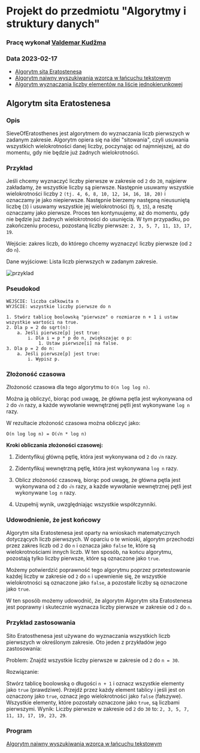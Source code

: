 # Projekt do przedmiotu "Algorytmy i struktury danych"

### Pracę wykonał [Valdemar Kudžma](https://github.com/VValdemarJS)
### Data 2023-02-17

- [Algorytm sita Eratostenesa](#algorytm-sita-eratostenesa)
- [Algorytm naiwny wyszukiwania wzorca w łańcuchu tekstowym](#algorytm-naiwny-wyszukiwania-wzorca-w-łańcuchu-tekstowym)
- [Algorytm wyznaczania liczby elementów na liście jednokierunkowej](#algorytm-wyznaczania-liczby-elementów-na-liście-jednokierunkowej)

## Algorytm sita Eratostenesa

### Opis
SieveOfEratosthenes jest algorytmem do wyznaczania liczb pierwszych w zadanym zakresie. Algorytm opiera się na idei "sitowania", czyli usuwania wszystkich wielokrotności danej liczby, poczynając od najmniejszej, aż do momentu, gdy nie będzie już żadnych wielokrotności.

### Przykład
Jeśli chcemy wyznaczyć liczby pierwsze w zakresie od `2` do `20`, najpierw zakładamy, że wszystkie liczby są pierwsze. Następnie usuwamy wszystkie wielokrotności liczby `2` `(tj. 4, 6, 8, 10, 12, 14, 16, 18, 20)` i oznaczamy je jako niepierwsze. Następnie bierzemy następną nieusuniętą liczbę (`3`) i usuwamy wszystkie jej wielokrotności (tj. `9`, `15`), a resztę oznaczamy jako pierwsze. Proces ten kontynuujemy, aż do momentu, gdy nie będzie już żadnych wielokrotności do usunięcia. W tym przypadku, po zakończeniu procesu, pozostaną liczby pierwsze: `2, 3, 5, 7, 11, 13, 17, 19`.

Wejście: zakres liczb, do którego chcemy wyznaczyć liczby pierwsze (od `2` do `n`).

Dane wyjściowe: Lista liczb pierwszych w zadanym zakresie.

![przyklad](https://upload.wikimedia.org/wikipedia/commons/thumb/b/b9/Sieve_of_Eratosthenes_animation.gif/360px-Sieve_of_Eratosthenes_animation.gif)

### Pseudokod
```
WEJŚCIE: liczba całkowita n
WYJŚCIE: wszystkie liczby pierwsze do n

1. Stwórz tablicę boolowską "pierwsze" o rozmiarze n + 1 i ustaw wszystkie wartości na true.
2. Dla p = 2 do sqrt(n):
    a. Jeśli pierwsze[p] jest true:
        i. Dla i = p * p do n, zwiększając o p:
            1. Ustaw pierwsze[i] na false.
3. Dla p = 2 do n:
    a. Jeśli pierwsze[p] jest true:
        i. Wypisz p.
```
### Złożoność czasowa

Złożoność czasowa dla tego algorytmu to `O(n log log n)`.

Można ją obliczyć, biorąc pod uwagę, że główna pętla jest wykonywana od `2` do `√n` razy, a każde wywołanie wewnętrznej pętli jest wykonywane `log n` razy.

W rezultacie złożoność czasowa można obliczyć jako:

`O(n log log n) = O(√n * log n)`

**Kroki obliczania złożoności czasowej:**

1. Zidentyfikuj główną pętlę, która jest wykonywana od `2` do `√n` razy.

2. Zidentyfikuj wewnętrzną pętlę, która jest wykonywana `log n` razy.

3. Oblicz złożoność czasową, biorąc pod uwagę, że główna pętla jest wykonywana od `2` do `√n` razy, a każde wywołanie wewnętrznej pętli jest wykonywane `log n` razy.

4. Uzupełnij wynik, uwzględniając wszystkie współczynniki.

### Udowodnienie, że jest końcowy

Algorytm sita Eratostenesa jest oparty na wnioskach matematycznych dotyczących liczb pierwszych. W oparciu o te wnioski, algorytm przechodzi przez zakres liczb od `2` do `n` i oznacza jako `false` te, które są wielokrotnościami innych liczb. W ten sposób, na końcu algorytmu, pozostają tylko liczby pierwsze, które są oznaczone jako `true`.

Możemy potwierdzić poprawność tego algorytmu poprzez przetestowanie każdej liczby w zakresie od `2` do `n` i upewnienie się, że wszystkie wielokrotności są oznaczone jako `false`, a pozostałe liczby są oznaczone jako `true`.

W ten sposób możemy udowodnić, że algorytm Algorytm sita Eratostenesa jest poprawny i skutecznie wyznacza liczby pierwsze w zakresie od `2` do `n`.

### Przykład zastosowania

Sito Eratosthenesa jest używane do wyznaczania wszystkich liczb pierwszych w określonym zakresie. Oto jeden z przykładów jego zastosowania:

Problem: Znajdź wszystkie liczby pierwsze w zakresie od `2` do `n = 30`.

Rozwiązanie:

Stwórz tablicę boolowską o długości `n + 1` i oznacz wszystkie elementy jako `true` (prawdziwe).
Przejdź przez każdy element tablicy i jeśli jest on oznaczony jako `true`, oznacz jego wielokrotności jako `false` (fałszywe).
Wszystkie elementy, które pozostały oznaczone jako `true`, są liczbami pierwszymi.
Wynik: Liczby pierwsze w zakresie od `2` do `30` to: `2, 3, 5, 7, 11, 13, 17, 19, 23, 29`.

### Program

[Algorytm naiwny wyszukiwania wzorca w łańcuchu tekstowym](https://github.com/VValdemarJS/Algorytmy_i_struktury-danych/blob/main/Projekt/Przyk%C5%82ady%20kodu/naiveSearch.h)
